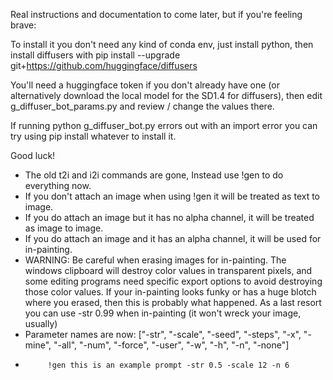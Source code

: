 Real instructions and documentation to come later, but if you're feeling brave:

To install it you don't need any kind of conda env, just install python, then install diffusers with pip install --upgrade git+https://github.com/huggingface/diffusers

You'll need a huggingface token if you don't already have one (or alternatively download the local model for the SD1.4 for diffusers), then edit g_diffuser_bot_params.py and review / change the values there.

If running python g_diffuser_bot.py errors out with an import error you can try using pip install whatever to install it.

Good luck!

- The old t2i and i2i commands are gone, Instead use !gen to do everything now.
- If you don't attach an image when using !gen it will be treated as text to image.
- If you do attach an image but it has no alpha channel, it will be treated as image to image.
- If you do attach an image and it has an alpha channel, it will be used for in-painting.
- WARNING: Be careful when erasing images for in-painting. The windows clipboard will destroy color values in transparent pixels, and some editing programs
           need specific export options to avoid destroying those color values. If your in-painting looks funky or has a huge blotch where you erased, then
           this is probably what happened. As a last resort you can use -str 0.99 when in-painting (it won't wreck your image, usually)
- Parameter names are now: ["-str", "-scale", "-seed", "-steps", "-x", "-mine", "-all", "-num", "-force", "-user", "-w", "-h", "-n", "-none"]
-          !gen this is an example prompt -str 0.5 -scale 12 -n 6

